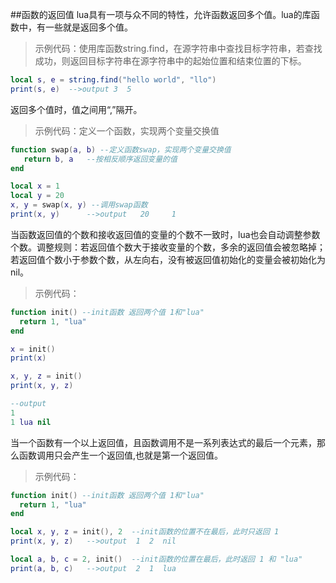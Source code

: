 ##函数的返回值
lua具有一项与众不同的特性，允许函数返回多个值。lua的库函数中，有一些就是返回多个值。

>示例代码：使用库函数string.find，在源字符串中查找目标字符串，若查找成功，则返回目标字符串在源字符串中的起始位置和结束位置的下标。

```lua
local s, e = string.find("hello world", "llo")
print(s, e)  -->output 3  5
```

返回多个值时，值之间用“,”隔开。

>示例代码：定义一个函数，实现两个变量交换值

```lua
function swap(a, b) --定义函数swap，实现两个变量交换值
   return b, a   --按相反顺序返回变量的值
end

local x = 1
local y = 20
x, y = swap(x, y) --调用swap函数
print(x, y)      -->output   20     1
```

当函数返回值的个数和接收返回值的变量的个数不一致时，lua也会自动调整参数个数。调整规则：若返回值个数大于接收变量的个数，多余的返回值会被忽略掉；
若返回值个数小于参数个数，从左向右，没有被返回值初始化的变量会被初始化为nil。
>示例代码：

```lua
function init() --init函数 返回两个值 1和"lua"
  return 1, "lua"
end

x = init()
print(x)

x, y, z = init()
print(x, y, z)

--output
1
1 lua nil
```

当一个函数有一个以上返回值，且函数调用不是一系列表达式的最后一个元素，那么函数调用只会产生一个返回值,也就是第一个返回值。
>示例代码：

```lua
function init() --init函数 返回两个值 1和"lua"
  return 1, "lua"
end

local x, y, z = init(), 2  --init函数的位置不在最后，此时只返回 1
print(x, y, z)   -->output  1  2  nil

local a, b, c = 2, init()  --init函数的位置在最后，此时返回 1 和 "lua"
print(a, b, c)   -->output  2  1  lua
```
